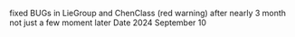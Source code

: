 fixed BUGs in LieGroup and ChenClass (red warning) after nearly 3 month 
not just a few moment later
Date 2024 September 10
